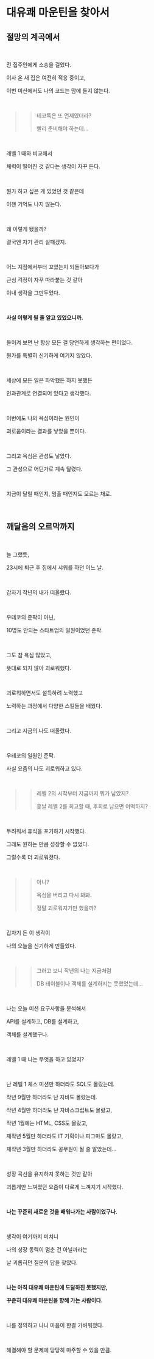 # 대유쾌 마운틴을 찾아서

## 절망의 계곡에서

<br>

전 집주인에게 소송을 걸었다.

이사 온 새 집은 여전히 적응 중이고,

이번 미션에서도 나의 코드는 맘에 들지 않는다.

<br>

>> 테코톡은 또 언제였더라?
>> 
>> 빨리 준비해야 하는데...

<br>

레벨 1 때와 비교해서

체력이 떨어진 것 같다는 생각이 자꾸 든다.

<br>

뭔가 하고 싶은 게 있었던 것 같은데

이젠 기억도 나지 않는다.

<br>

왜 이렇게 됐을까?

결국엔 자기 관리 실패겠지.

<br>

어느 지점에서부터 꼬였는지 되돌아보다가

근심 걱정이 자꾸 따라붙는 것 같아

이내 생각을 그만두었다.

<br>

**사실 이렇게 될 줄 알고 있었으니까.**

<br>

돌이켜 보면 난 항상 모든 걸 당연하게 생각하는 편이었다.

뭔가를 특별히 신기하게 여기지 않았다.

<br>

세상에 모든 일은 파악했든 하지 못했든

인과관계로 연결되어 있다고 생각했다.

<br>

이번에도 나의 욕심이라는 원인이

괴로움이라는 결과를 낳았을 뿐이다.

<br>

그리고 욕심은 관성도 낳았다.

그 관성으로 어딘가로 계속 달렸다.

<br>

지금이 달릴 때인지, 멈출 때인지도 모르는 채로.

<br>

## 깨달음의 오르막까지

<br>

늘 그랬듯, 

23시에 퇴근 후 집에서 샤워를 하던 어느 날.

<br>

갑자기 작년의 내가 떠올랐다.

<br>

우테코의 준팍이 아닌,

10명도 안되는 스타트업의 일원이었던 준팍.

<br>

그도 참 욕심 많았고, 

뜻대로 되지 않아 괴로워했다.

<br>

괴로워하면서도 설득하려 노력했고

노력하는 과정에서 다양한 스킬들을 배웠다.

<br>

그리고 지금의 나도 떠올랐다.

<br>

우테코의 일원인 준팍.

사실 요즘의 나도 괴로워하고 있다.

<br>

>> 레벨 2의 시작부터 지금까지 뭐가 남았지?
>>
>> 훗날 레벨 2를 회고할 때, 후회로 남으면 어떡하지?

<br>

두려워서 휴식을 포기하기 시작했다.

그래도 원하는 만큼 성장할 수 없었다.

그럴수록 더 괴로워졌다.

<br>

>> 아니?
>> 
>> 욕심을 버리고 다시 봐봐.
>>
>> 정말 괴로워지기만 했을까?

<br>

갑자기 든 이 생각이

나의 오늘을 신기하게 만들었다.

<br>

>> 그러고 보니 작년의 나는 지금처럼
>>
>> DB 테이블이나 객체를 설계하지는 못했었는데...

<br>

나는 오늘 미션 요구사항을 분석해서

API를 설계하고, DB를 설계하고,

객체를 설계했구나.

<br>

레벨 1 때 나는 무엇을 하고 있었지?

<br>

난 레벨 1 체스 미션만 하더라도 SQL도 몰랐는데.

작년 9월만 하더라도 난 자바도 몰랐는데.

작년 4월만 하더라도 난 자바스크립트도 몰랐고,

작년 1월에는 HTML, CSS도 몰랐고,

재작년 5월만 하더라도 IT 기획이나 피그마도 몰랐고,

재작년 3월만 하더라도 공무원이 될 줄 알았는데…

<br>

성장 곡선을 유지하지 못하는 것만 같아

괴롭게만 느껴졌던 요즘이 다르게 느껴지기 시작했다.

<br>

**나는 꾸준히 새로운 것을 배워나가는 사람이었구나.**

<br>

생각이 여기까지 미치니

나의 성장 동력이 멈춘 건 아닐까라는

날 괴롭히던 질문의 답을 찾았다.

<br>

**나는 아직 대유쾌 마운틴에 도달하진 못했지만,**

**꾸준히 대유쾌 마운틴을 향해 가는 사람이다.**

<br>

나를 정의하고 나니 마음이 한결 가벼워졌다.

<br>

해결해야 할 문제에 당당히 마주할 수 있을 만큼.
